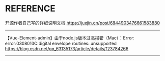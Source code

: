 # REFERENCE

开源作者自己写的详细说明文档
https://juejin.cn/post/6844903476661583880

--------------------------------

【Vue-Element-admin】由于node.js版本过高报错（Mac）：Error: error:0308010C:digital envelope routines::unsupported
https://blog.csdn.net/qq_63135173/article/details/123784266

--------------------------------